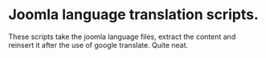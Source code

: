 # Joomla language translation scripts. 
These scripts take the joomla language files, extract the content and reinsert
it after the use of google translate. Quite neat. 


